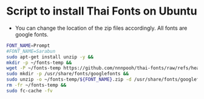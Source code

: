 # Script to install Thai Fonts on Ubuntu

- You can change the location of the zip files accordingly. All fonts are google fonts.

```sh
FONT_NAME=Prompt
#FONT_NAME=Sarabun
sudo apt-get install unzip -y &&
mkdir -p ~/fonts-temp &&
wget -P ~/fonts-temp https://github.com/nnnpooh/thai-fonts/raw/refs/heads/main/${FONT_NAME}.zip &&
sudo mkdir -p /usr/share/fonts/googlefonts &&
sudo unzip -o ~/fonts-temp/${FONT_NAME}.zip -d /usr/share/fonts/googlefonts &&
rm -fr ~/fonts-temp &&
sudo fc-cache -fv
```
